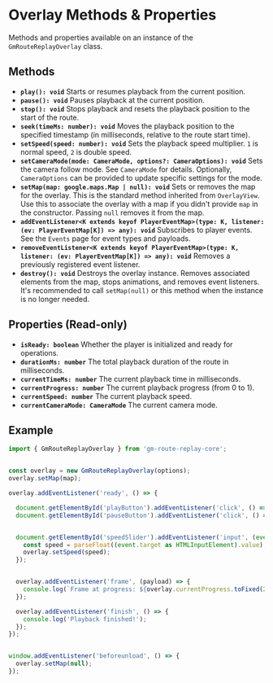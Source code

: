 # Overlay Methods & Properties

Methods and properties available on an instance of the `GmRouteReplayOverlay` class.

## Methods

*   **`play(): void`**
    Starts or resumes playback from the current position.
*   **`pause(): void`**
    Pauses playback at the current position.
*   **`stop(): void`**
    Stops playback and resets the playback position to the start of the route.
*   **`seek(timeMs: number): void`**
    Moves the playback position to the specified timestamp (in milliseconds, relative to the route start time).
*   **`setSpeed(speed: number): void`**
    Sets the playback speed multiplier. `1` is normal speed, `2` is double speed.
*   **`setCameraMode(mode: CameraMode, options?: CameraOptions): void`**
    Sets the camera follow mode. See `CameraMode` for details. Optionally, `CameraOptions` can be provided to update specific settings for the mode.
*   **`setMap(map: google.maps.Map | null): void`**
    Sets or removes the map for the overlay. This is the standard method inherited from `OverlayView`. Use this to associate the overlay with a map if you didn't provide `map` in the constructor. Passing `null` removes it from the map.
*   **`addEventListener<K extends keyof PlayerEventMap>(type: K, listener: (ev: PlayerEventMap[K]) => any): void`**
    Subscribes to player events. See the `Events` page for event types and payloads.
*   **`removeEventListener<K extends keyof PlayerEventMap>(type: K, listener: (ev: PlayerEventMap[K]) => any): void`**
    Removes a previously registered event listener.
*   **`destroy(): void`**
    Destroys the overlay instance. Removes associated elements from the map, stops animations, and removes event listeners. It's recommended to call `setMap(null)` or this method when the instance is no longer needed.

## Properties (Read-only)

*   **`isReady: boolean`**
    Whether the player is initialized and ready for operations.
*   **`durationMs: number`**
    The total playback duration of the route in milliseconds.
*   **`currentTimeMs: number`**
    The current playback time in milliseconds.
*   **`currentProgress: number`**
    The current playback progress (from 0 to 1).
*   **`currentSpeed: number`**
    The current playback speed.
*   **`currentCameraMode: CameraMode`**
    The current camera mode.

## Example

```typescript
import { GmRouteReplayOverlay } from 'gm-route-replay-core';


const overlay = new GmRouteReplayOverlay(options);
overlay.setMap(map);

overlay.addEventListener('ready', () => {

  document.getElementById('playButton').addEventListener('click', () => overlay.play());
  document.getElementById('pauseButton').addEventListener('click', () => overlay.pause());


  document.getElementById('speedSlider').addEventListener('input', (event) => {
    const speed = parseFloat((event.target as HTMLInputElement).value);
    overlay.setSpeed(speed);
  });


  overlay.addEventListener('frame', (payload) => {
    console.log(`Frame at progress: ${overlay.currentProgress.toFixed(2)}`);
  });

  overlay.addEventListener('finish', () => {
    console.log('Playback finished!');
  });
});


window.addEventListener('beforeunload', () => {
  overlay.setMap(null);
});
``` 